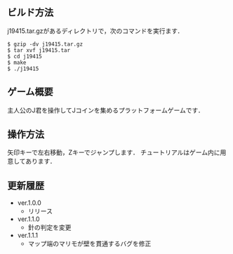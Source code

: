## ビルド方法
j19415.tar.gzがあるディレクトリで，次のコマンドを実行ます．
```
$ gzip -dv j19415.tar.gz
$ tar xvf j19415.tar
$ cd j19415
$ make
$ ./j19415
```

## ゲーム概要
主人公のJ君を操作してJコインを集めるプラットフォームゲームです．

## 操作方法
矢印キーで左右移動，Zキーでジャンプします．
チュートリアルはゲーム内に用意してあります．

## 更新履歴
- ver.1.0.0
  - リリース
- ver.1.1.0
  - 針の判定を変更
- ver.1.1.1
  - マップ端のマリモが壁を貫通するバグを修正
